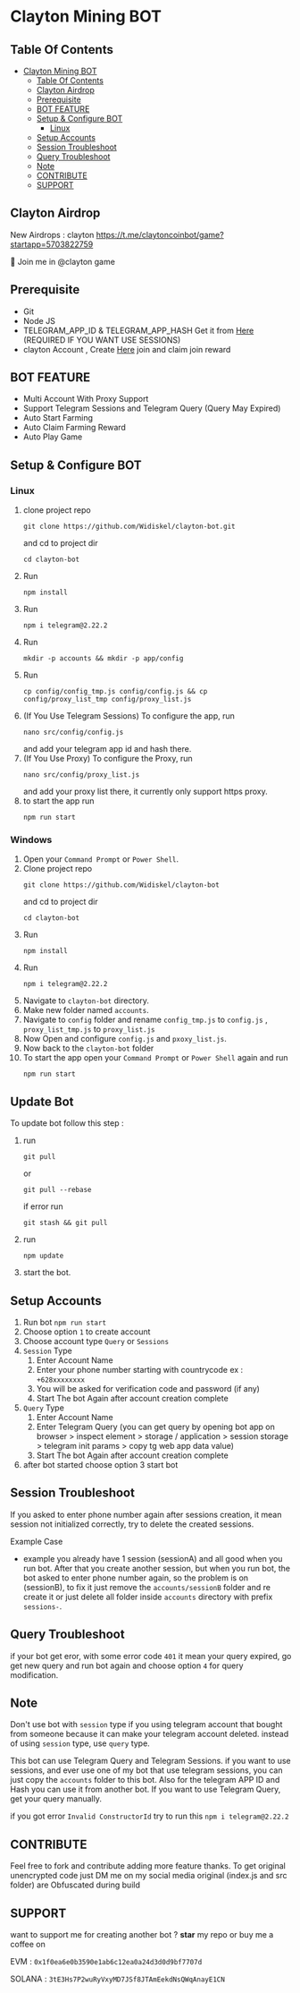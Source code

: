 # Clayton Mining BOT

## Table Of Contents
- [Clayton Mining BOT](#clayton-mining-bot)
  - [Table Of Contents](#table-of-contents)
  - [Clayton Airdrop](#clayton-airdrop)
  - [Prerequisite](#prerequisite)
  - [BOT FEATURE](#bot-feature)
  - [Setup \& Configure BOT](#setup--configure-bot)
    - [Linux](#linux)
  - [Setup Accounts](#setup-accounts)
  - [Session Troubleshoot](#session-troubleshoot)
  - [Query Troubleshoot](#query-troubleshoot)
  - [Note](#note)
  - [CONTRIBUTE](#contribute)
  - [SUPPORT](#support)

## Clayton Airdrop
New Airdrops : clayton
https://t.me/claytoncoinbot/game?startapp=5703822759

👑 Join me in @clayton game

## Prerequisite

- Git
- Node JS
- TELEGRAM_APP_ID & TELEGRAM_APP_HASH Get it from [Here](https://my.telegram.org/auth?to=apps) (REQUIRED IF YOU WANT USE SESSIONS)
- clayton Account , Create [Here](https://t.me/claytoncoinbot/game?startapp=5703822759) join and claim join reward

## BOT FEATURE

- Multi Account With Proxy Support
- Support Telegram Sessions and Telegram Query (Query May Expired)
- Auto Start Farming
- Auto Claim Farming Reward
- Auto Play Game


## Setup & Configure BOT

### Linux
1. clone project repo 
   ```
   git clone https://github.com/Widiskel/clayton-bot.git
   ``` 
   and cd to project dir 
   ```
   cd clayton-bot
   ```
2. Run 
   ```
   npm install
   ```
3. Run 
   ```
   npm i telegram@2.22.2
   ```
4. Run 
   ```
   mkdir -p accounts && mkdir -p app/config
   ```
5. Run 
   ```
   cp config/config_tmp.js config/config.js && cp config/proxy_list_tmp config/proxy_list.js
   ```
6. (If You Use Telegram Sessions) To configure the app, run 
   ```
   nano src/config/config.js
   ```
   and add your telegram app id and hash there.
7. (If You Use Proxy) To configure the Proxy, run 
   ```
   nano src/config/proxy_list.js
   ``` 
   and add your proxy list there, it currently only support https proxy.
8. to start the app run 
   ```
   npm run start
   ```
   
### Windows
1. Open your `Command Prompt` or `Power Shell`.
2. Clone project repo 
   ```
   git clone https://github.com/Widiskel/clayton-bot
   ``` 
   and cd to project dir 
   ```
   cd clayton-bot
   ```
3. Run 
   ```
   npm install
   ```
4. Run 
   ```
   npm i telegram@2.22.2
   ```
5. Navigate to `clayton-bot` directory. 
6. Make new folder named `accounts`.
7. Navigate to `config` folder and rename `config_tmp.js` to `config.js` , `proxy_list_tmp.js` to `proxy_list.js`
8. Now Open and configure `config.js` and `pxoxy_list.js`.
9.  Now back to the `clayton-bot` folder
10. To start the app open your `Command Prompt` or `Power Shell` again and run 
    ```
    npm run start
    ```

## Update Bot

To update bot follow this step :
1. run 
   ```
   git pull
   ```` 
   or 
   ```
   git pull --rebase
   ``` 
   if error run 
   ```
   git stash && git pull
   ```
2. run 
   ```
   npm update
   ```
3. start the bot.

## Setup Accounts

1. Run bot `npm run start`
2. Choose option `1` to create account
3. Choose account type `Query` or `Sessions`
4. `Session` Type
   1. Enter Account Name
   2. Enter your phone number starting with countrycode ex : `+628xxxxxxxx`
   3. You will be asked for verification code and password (if any)
   4. Start The bot Again after account creation complete
5. `Query` Type
   1. Enter Account Name
   2. Enter Telegram Query (you can get query by opening bot app on browser > inspect element > storage / application > session storage > telegram init params > copy tg web app data value)
   3. Start The bot Again after account creation complete
6.  after bot started choose option 3 start bot
   

## Session Troubleshoot
If you asked to enter phone number again after sessions creation, it mean session not initialized correctly, try to delete the created sessions. 

Example Case
- example you already have 1 session (sessionA) and all good when you run bot. After that you create another session, but when you run bot, the bot asked to enter phone number again, so the problem is on (sessionB), to fix it just remove the `accounts/sessionB` folder and re create it or just delete all folder inside `accounts` directory with prefix `sessions-`.

## Query Troubleshoot
if your bot get eror, with some error code `401` it mean your query expired, go get new query and run bot again and choose option `4` for query modification. 

## Note

Don't use bot with `session` type if you using telegram account that bought from someone because it can make your telegram account deleted. instead of using `session` type, use `query` type.

This bot can use Telegram Query and Telegram Sessions. if you want to use sessions, and ever use one of my bot that use telegram sessions, you can just copy the `accounts` folder to this bot. Also for the telegram APP ID and Hash you can use it from another bot. If you want to use Telegram Query, get your query manually.

if you got error `Invalid ConstructorId` try to run this ```npm i telegram@2.22.2```

## CONTRIBUTE

Feel free to fork and contribute adding more feature thanks. To get original unencrypted code just DM me on my social media original (index.js and src folder) are Obfuscated during build

## SUPPORT

want to support me for creating another bot ?
**star** my repo or buy me a coffee on

EVM : `0x1f0ea6e0b3590e1ab6c12ea0a24d3d0d9bf7707d`

SOLANA : `3tE3Hs7P2wuRyVxyMD7JSf8JTAmEekdNsQWqAnayE1CN`
